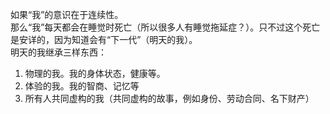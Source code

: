 如果“我”的意识在于连续性。  
那么“我”每天都会在睡觉时死亡（所以很多人有睡觉拖延症？）。只不过这个死亡是安详的，因为知道会有“下一代”（明天的我）。  
明天的我继承三样东西：
1. 物理的我。我的身体状态，健康等。
2. 体验的我。我的智商、记忆等  
3. 所有人共同虚构的我（共同虚构的故事，例如身份、劳动合同、名下财产）
